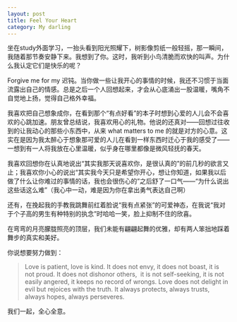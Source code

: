 ```yaml
---
layout: post
title: Feel Your Heart
category: My darling
---
```


坐在study外面学习，一抬头看到阳光照耀下，树影像剪纸一般轻摇，那一瞬间，我随着那节奏安静下来。我想到了你。这时，我听到小鸟清脆而欢快的叫声。为什么我认定它们是快乐的呢？

Forgive me for my 迟钝。当你做一些让我开心的事情的时候，我还不习惯于当面流露出自己的情感。总是之后一个人回想起来，才会从心底涌出一股温暖，嘴角不自觉地上扬，觉得自己格外幸福。

我喜欢把自己想象成你，在看到那个“有点好看”的本子时想到心爱的人儿会不会喜欢的心跳加速。朋友曾总结说，我喜欢用心的礼物。他说的还真对——回想过往收到的让我动心的那些小东西中，从来 what matters to me 的就是对方的心意。这实在是因为我太醉心于想象那可爱的人儿在看到一样东西时迁心于我的感受了——一想到有一人将我放在心里温暖，似乎身在哪里都像是微风轻抚的春天。

我喜欢回想你在认真地说出“其实我那天说喜欢你，是很认真的”的前几秒的欲言又止；我喜欢你小心的说出“其实我今天只是希望你开心，想让你知道，如果我以后做了什么让你难过的事情的话，我也会很伤心的”之后舒了一口气——“为什么说出这些话这么难”（我心中一动，难是因为你在拿出勇气表达自己啊）

还有，在挽起我的手教我跳舞前红着脸说“我有点紧张”的可爱神态，在我说“我对于个子高的男生有种特别的执念”时哈哈一笑，脸上抑制不住的欣喜。

在弯弯的月亮朦胧照亮的顶层，我们未能有翩翩起舞的优雅，却有两人笨拙地踩着舞步的真实和美好。

你说想要努力做到：


> Love is patient, love is kind. It does not envy, it does not boast, it is not proud. It does not dishonor others,  it is not self-seeking, it is not easily angered, it keeps no record of wrongs. Love does not delight in evil but rejoices with the truth. It always protects, always trusts, always hopes, always perseveres.

我们一起，全心全意。
